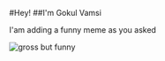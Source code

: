 #Hey!
##I'm Gokul Vamsi

I'am adding a funny meme as you asked

<img src="https://www.google.com/url?sa=i&rct=j&q=&esrc=s&source=images&cd=&ved=2ahUKEwjnyKfpzvHmAhUCyjgGHVsuC5IQjRx6BAgBEAQ&url=https%3A%2F%2Fwww.pinterest.com%2Fstudypalette%2Fenglish-memes%2F&psig=AOvVaw00drPrVj1mTL7lTSBmXog_&ust=1578490843544330" title="grossly funny meme" alt="gross but funny"/>

